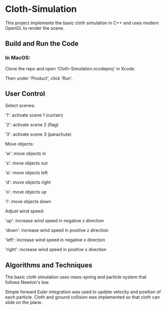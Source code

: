 # Cloth-Simulation

This project implements the basic cloth simulation in C++ and uses modern OpenGL to render the scene.

## Build and Run the Code

### In MacOS:

  Clone the repo and open 'Cloth-Simulation.xcodeproj' in Xcode. 
  
  Then under 'Product', click 'Run'.
  
## User Control

Select scenes:

'1': activate scene 1 (curtain)

'2': activate scene 2 (flag)

'3': activate scene 3 (parachute)

Move objects:

'w': move objects in

's': move objects out

'a': move objects left

'd': move objects right

'o': move objects up

'l': move objects down

Adjust wind speed:

'up': increase wind speed in negative z direction

'down': increase wind speed in positive z direction

'left': increase wind speed in negative x direction

'right': increase wind speed in positive x direction

## Algorithms and Techniques

The basic cloth simulation uses mass-spring and particle system that follows Newton's law. 

Simple forward Euler integration was used to update velocity and position of each particle. Cloth and ground collision was implemented so that cloth can slide on the plane.
